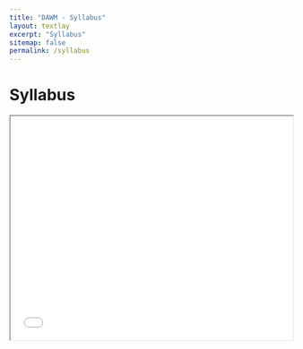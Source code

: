 ```yaml
---
title: "DAWM - Syllabus"
layout: textlay
excerpt: "Syllabus"
sitemap: false
permalink: /syllabus
---
```


# Syllabus

<iframe src="{{ site.url }}{{ site.baseurl }}/contenidos/base/syllabus.pdf" height="400" width="100%"></iframe>
